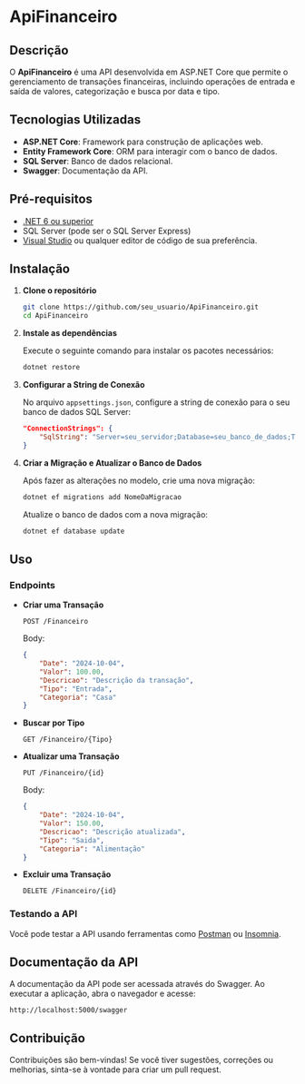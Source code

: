 
# ApiFinanceiro

## Descrição

O **ApiFinanceiro** é uma API desenvolvida em ASP.NET Core que permite o gerenciamento de transações financeiras, incluindo operações de entrada e saída de valores, categorização e busca por data e tipo.

## Tecnologias Utilizadas

- **ASP.NET Core**: Framework para construção de aplicações web.
- **Entity Framework Core**: ORM para interagir com o banco de dados.
- **SQL Server**: Banco de dados relacional.
- **Swagger**: Documentação da API.

## Pré-requisitos

- [.NET 6 ou superior](https://dotnet.microsoft.com/download/dotnet)
- SQL Server (pode ser o SQL Server Express)
- [Visual Studio](https://visualstudio.microsoft.com/) ou qualquer editor de código de sua preferência.

## Instalação

1. **Clone o repositório**

   ```bash
   git clone https://github.com/seu_usuario/ApiFinanceiro.git
   cd ApiFinanceiro
   ```

2. **Instale as dependências**

   Execute o seguinte comando para instalar os pacotes necessários:

   ```bash
   dotnet restore
   ```

3. **Configurar a String de Conexão**

   No arquivo `appsettings.json`, configure a string de conexão para o seu banco de dados SQL Server:

   ```json
   "ConnectionStrings": {
       "SqlString": "Server=seu_servidor;Database=seu_banco_de_dados;Trusted_Connection=True;"
   }
   ```

4. **Criar a Migração e Atualizar o Banco de Dados**

   Após fazer as alterações no modelo, crie uma nova migração:

   ```bash
   dotnet ef migrations add NomeDaMigracao
   ```

   Atualize o banco de dados com a nova migração:

   ```bash
   dotnet ef database update
   ```

## Uso

### Endpoints

- **Criar uma Transação**
  
  `POST /Financeiro`

  Body:
  ```json
  {
      "Date": "2024-10-04",
      "Valor": 100.00,
      "Descricao": "Descrição da transação",
      "Tipo": "Entrada",
      "Categoria": "Casa"
  }
  ```

- **Buscar por Tipo**
  
  `GET /Financeiro/{Tipo}`

- **Atualizar uma Transação**

  `PUT /Financeiro/{id}`

  Body:
  ```json
  {
      "Date": "2024-10-04",
      "Valor": 150.00,
      "Descricao": "Descrição atualizada",
      "Tipo": "Saida",
      "Categoria": "Alimentação"
  }
  ```

- **Excluir uma Transação**
  
  `DELETE /Financeiro/{id}`

### Testando a API

Você pode testar a API usando ferramentas como [Postman](https://www.postman.com/) ou [Insomnia](https://insomnia.rest/).

## Documentação da API

A documentação da API pode ser acessada através do Swagger. Ao executar a aplicação, abra o navegador e acesse:

```
http://localhost:5000/swagger
```

## Contribuição

Contribuições são bem-vindas! Se você tiver sugestões, correções ou melhorias, sinta-se à vontade para criar um pull request.

